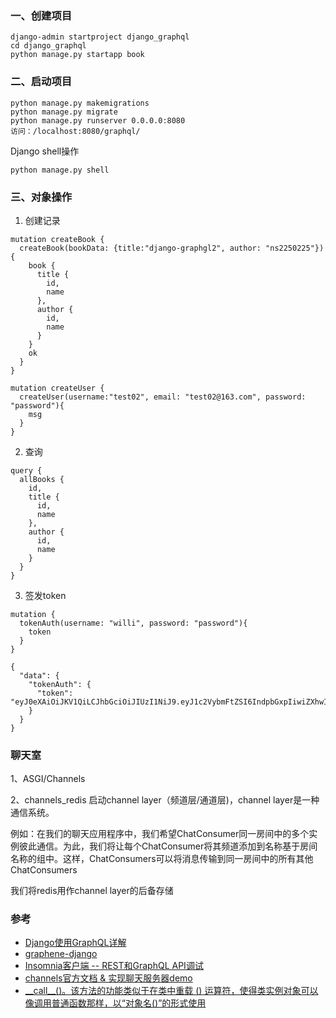 ### 一、创建项目
```
django-admin startproject django_graphql
cd django_graphql
python manage.py startapp book
```

### 二、启动项目
```
python manage.py makemigrations
python manage.py migrate
python manage.py runserver 0.0.0.0:8080
访问：/localhost:8080/graphql/
```

Django shell操作
```
python manage.py shell
```

### 三、对象操作
1. 创建记录
```
mutation createBook {
  createBook(bookData: {title:"django-graphgl2", author: "ns2250225"}) {
    book {
      title {
        id,
        name
      },
      author {
        id,
        name
      }
    }
    ok
  }
}
```

```
mutation createUser {
  createUser(username:"test02", email: "test02@163.com", password: "password"){
    msg
  }
}
```

2. 查询
```
query {
  allBooks {
    id,
    title {
      id,
      name
    },
    author {
      id,
      name
    }
  }
}
```

3. 签发token
```
mutation {
  tokenAuth(username: "willi", password: "password"){
    token
  }
}
```

```
{
  "data": {
    "tokenAuth": {
      "token": "eyJ0eXAiOiJKV1QiLCJhbGciOiJIUzI1NiJ9.eyJ1c2VybmFtZSI6IndpbGxpIiwiZXhwIjoxNjAyMzEyNTY2LCJvcmlnSWF0IjoxNjAyMzEyMjY2fQ.VTd6Fu7h2ocix8c17idjQmRYpuBQ8fN8j_s7LEW9D_8"
    }
  }
}
```

### 聊天室
1、ASGI/Channels

2、channels_redis
启动channel layer（频道层/通道层)，channel layer是一种通信系统。

例如：在我们的聊天应用程序中，我们希望ChatConsumer同一房间中的多个实例彼此通信。为此，我们将让每个ChatConsumer将其频道添加到名称基于房间名称的组中。这样，ChatConsumers可以将消息传输到同一房间中的所有其他ChatConsumers

我们将redis用作channel layer的后备存储


### 参考
- [Django使用GraphQL详解](https://blog.csdn.net/ns2250225/article/details/79348914)
- [graphene-django](https://www.howtographql.com/graphql-python/0-introduction/)
- [Insomnia客户端 -- REST和GraphQL API调试](https://insomnia.rest/download/)
- [channels官方文档 & 实现聊天服务器demo](https://channels.readthedocs.io/en/latest/)
- [\_\_call__()。该方法的功能类似于在类中重载 () 运算符，使得类实例对象可以像调用普通函数那样，以“对象名()”的形式使用](http://c.biancheng.net/view/2380.html)